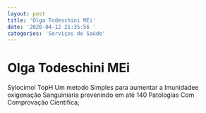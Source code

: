 ```yaml
---
layout: post
title: 'Olga Todeschini MEi'
date: '2020-04-12 21:35:56 '
categories: 'Serviços de Saúde'
---
```


# Olga Todeschini MEi

Sylocimol TopH Um metodo Simples para aumentar a Imunidadee oxigenação Sanguiniaria prevenindo em até 140 Patologias Com  Comprovação Cientifica;
